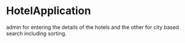 # HotelApplication
admin for entering the details of the hotels and the other for city based search including sorting.
